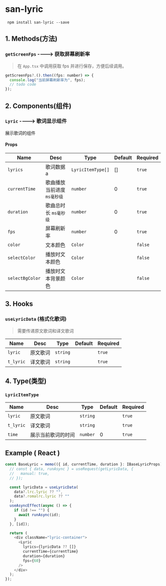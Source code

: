 # san-lyric

```shell
 npm install san-lyric --save
```

## 1. Methods(方法)

### `getScreenFps` ----> 获取屏幕刷新率

> 在 `App.tsx` 中调用获取 fps 并进行保存，方便后续调用。

```js
getScreenFps?.().then((fps: number) => {
  console.log("当前屏幕刷新率为", fps);
  // todo code
});
```

## 2. Components(组件)

### `Lyric` ----> 歌词显示组件

展示歌词的组件

#### Props

| Name            | Desc                        | Type              | Default | Required |
| --------------- | --------------------------- | ----------------- | ------- | -------- |
| `lyrics`        | 歌词数据 a                  | `LyricItemType[]` | []      | `true`   |
| `currentTime`   | 歌曲播放当前进度 `ms毫秒级` | `number`          | 0       | `true`   |
| `duration`      | 歌曲总时长 `ms毫秒级`       | `number`          | 0       | `true`   |
| `fps`           | 屏幕刷新率                  | `number`          | 0       | `true`   |
| `color`         | 文本颜色                    | `Color`           |         | `false`  |
| `selectColor`   | 播放时文本颜色              | `Color`           |         | `false`  |
| `selectBgColor` | 播放时文本背景颜色          | `Color`           |         | `false`  |

## 3. Hooks

### `useLyricData` (格式化歌词)

> 需要传递原文歌词和译文歌词

| Name      | Desc     | Type     | Default | Required |
| --------- | -------- | -------- | ------- | -------- |
| `lyric`   | 原文歌词 | `string` |         | `true`   |
| `t_lyric` | 译文歌词 | `string` |         | `true`   |

## 4. Type(类型)

### `LyricItemType`

| Name      | Desc               | Type     | Default | Required |
| --------- | ------------------ | -------- | ------- | -------- |
| `lyric`   | 原文歌词           | `string` |         | `true`   |
| `t_lyric` | 译文歌词           | `string` |         | `true`   |
| `time`    | 展示当前歌词的时间 | `number` | 0       | `true`   |

## Example ( React )

```javascript
const BaseLyric = memo(({ id, currentTime, duration }: IBaseLyricProps) => {
  // const { data, runAsync } = useRequest(getLyricData, {
  //   manual: true,
  // });

  const lyricData = useLyricData(
    data?.lrc.lyric ?? "",
    data?.romalrc.lyric ?? ""
  );
  useAsyncEffect(async () => {
    if (id !== "") {
      await runAsync(id);
    }
  }, [id]);

  return (
    <div className="lyric-container">
      <Lyric
        lyrics={lyricData ?? []}
        currentTime={currentTime}
        duration={duration}
        fps={60}
      />
    </div>
  );
});
```
